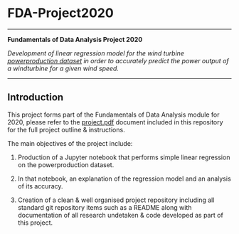 # FDA-Project2020
- - - - - - - - - - - 
**Fundamentals of Data Analysis Project 2020**

*Development of linear regression model for the wind turbine [powerproduction dataset](https://github.com/PaulSweeney89/FDA-Project2020/blob/main/powerproduction.csv) in order to accurately predict the power output of a windturbine for a given wind speed.*  
- - - - - - - - - - - 

## Introduction 

This project forms part of the Fundamentals of Data Analysis module for 2020, please refer to the [project.pdf](https://github.com/PaulSweeney89/FDA-Project2020/blob/main/Project2020.pdf) document included in this repository for the full project outline & instructions.

The main objectives of the project include:

1.  Production of a Jupyter notebook that performs simple linear regression on the powerproduction dataset.

2.  In that notebook, an explanation of the regression model and an analysis of its accuracy.

3.  Creation of a clean & well organised project repository including all standard git repository items such as a README along with documentation of all research undetaken & code developed as part of this project.

